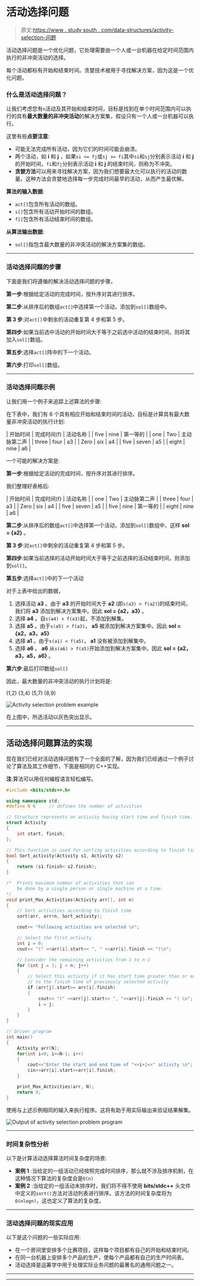 # 活动选择问题

> 原文:[https://www . study south . com/data-structures/activity-selection-问题](https://www.studytonight.com/data-structures/activity-selection-problem)

活动选择问题是一个优化问题，它处理需要由一个人或一台机器在给定时间范围内执行的非冲突活动的选择。

每个活动都标有开始和结束时间。贪婪技术被用于寻找解决方案，因为这是一个优化问题。

### 什么是活动选择问题？

让我们考虑您有`n`活动及其开始和结束时间，目标是找到在单个时间范围内可以执行的具有**最大数量的非冲突活动**的解决方案集，假设只有一个人或一台机器可以执行。

这里有些**点要注意**:

*   可能无法完成所有活动，因为它们的时间可能会崩溃。
*   两个活动，如 **i** 和 **j** ，如果`si >= fj`或`sj >= fi`其中`si`和`sj`分别表示活动 **i** 和 **j** 的开始时间，`fi`和`fj`分别表示活动 **i** 和 **j** 的结束时间，则称为不冲突。
*   **贪婪方法**可以用来寻找解决方案，因为我们想要最大化可以执行的活动的数量。这种方法会贪婪地选择每一步完成时间最早的活动，从而产生最优解。

**算法的输入数据**:

*   `act[]`包含所有活动的数组。
*   `s[]`包含所有活动开始时间的数组。
*   `f[]`包含所有活动结束时间的数组。

**从算法输出数据**:

*   `sol[]`指包含最大数量的非冲突活动的解决方案集的数组。

* * *

### 活动选择问题的步骤

下面是我们将遵循的解决活动选择问题的步骤，

**第一步**:根据给定活动的完成时间，按升序对其进行排序。

**第二步**:从排序后的数组`act[]`中选择第一个活动，添加到`sol[]`数组中。

**第 3 步**:对`act[]`中剩余的活动重复第 4 步和第 5 步。

**第四步**:如果当前选中活动的开始时间大于等于之前选中活动的结束时间，则将其加入`sol[]`数组。

**第五步**:选择`act[]`阵中的下一个活动。

**第六步**:打印`sol[]`数组。

* * *

### 活动选择问题示例

让我们用一个例子来追踪上述算法的步骤:

在下表中，我们有 6 个具有相应开始和结束时间的活动，目标是计算具有最大数量非冲突活动的执行计划:

| 开始时间 | 完成时间(f) | 活动名称 |
| five | nine | 第一等的 |
| one | Two | 主动脉第二声 |
| three | four | a3 |
| Zero | six | a4 |
| five | seven | a5 |
| eight | nine | a6 |

一个可能的解决方案是:

**第一步**:根据给定活动的完成时间，按升序对其进行排序。

我们整理好表格后:

| 开始时间 | 完成时间(f) | 活动名称 |
| one | Two | 主动脉第二声 |
| three | four | a3 |
| Zero | six | a4 |
| five | seven | a5 |
| five | nine | 第一等的 |
| eight | nine | a6 |

**第二步**:从排序后的数组`act[]`中选择第一个活动，添加到`sol[]`数组中，这样 **sol = {a2}** 。

**第 3 步**:对`act[]`中剩余的活动重复第 4 步和第 5 步。

**第四步**:如果当前选择的活动开始时间大于等于之前选择的活动结束时间，则添加到`sol[]`。

**第五步**:选择`act[]`中的下一个活动

对于上表中给出的数据，

1.  选择活动 **a3** 。由于 **a3** 的开始时间大于 **a2** (即`s(a3) > f(a2)`)的结束时间，我们将 **a3** 添加到解决方案集中。因此 **sol = {a2，a3}** 。
2.  选择 **a4** 。自`s(a4) < f(a3)`起，不添加到解集。
3.  选择 **a5** 。由于`s(a5) > f(a3)`， **a5** 被添加到解决方案集中。因此 **sol = {a2，a3，a5}**
4.  选择 **a1** 。由于`s(a1) < f(a5)`， **a1** 没有被添加到解集中。
5.  选择 **a6** 。 **a6** 从`s(a6) > f(a5)`开始添加到解决方案集中。因此 **sol = {a2，a3，a5，a6}** 。

**第六步**:最后打印数组`sol[]`

因此，最大数量的非冲突活动的执行计划将是:

(1,2) (3,4) (5,7) (8,9)

![Activity selection problem example](img/97fc4f31566443733819134df4bc1937.png)

在上图中，所选活动以灰色突出显示。

* * *

## 活动选择问题算法的实现

现在我们已经对活动选择问题有了一个全面的了解，因为我们已经通过一个例子讨论了算法及其工作细节，下面是相同的 C++实现。

**注**:算法可以用任何编程语言轻松编写。

```cpp
#include <bits/stdc++.h>

using namespace std; 
#define N 6		// defines the number of activities

// Structure represents an activity having start time and finish time. 
struct Activity 
{ 
    int start, finish; 
}; 

// This function is used for sorting activities according to finish time 
bool Sort_activity(Activity s1, Activity s2) 
{ 
    return (s1.finish< s2.finish); 
} 

/* 	Prints maximum number of activities that can
	be done by a single person or single machine at a time. 
*/
void print_Max_Activities(Activity arr[], int n) 
{ 
    // Sort activities according to finish time 
	sort(arr, arr+n, Sort_activity); 

	cout<< "Following activities are selected \n"; 

    // Select the first activity
    int i = 0; 
	cout<< "(" <<arr[i].start<< ", " <<arr[i].finish << ")\n"; 

    // Consider the remaining activities from 1 to n-1 
    for (int j = 1; j < n; j++) 
    { 
    	// Select this activity if it has start time greater than or equal
    	// to the finish time of previously selected activity
      	if (arr[j].start>= arr[i].finish) 
      	{	 
			cout<< "(" <<arr[j].start<< ", "<<arr[j].finish << ") \n"; 
			i = j; 
      	} 
    } 
} 

// Driver program 
int main() 
{ 
    Activity arr[N];
	for(int i=0; i<=N-1; i++)
	{
		cout<<"Enter the start and end time of "<<i+1<<" activity \n";
		cin>>arr[i].start>>arr[i].finish;
    }

	print_Max_Activities(arr, N); 
    return 0; 
}

```

使用与上述示例相同的输入来执行程序。这将有助于用实际输出来验证结果解集。

![Output of activity selection problem program](img/8976d7a147666e4ab902e855a5d783f5.png)

* * *

### 时间复杂性分析

以下是计算活动选择算法时间复杂度的场景:

*   **案例 1** :当给定的一组活动已经按照完成时间排序，那么就不涉及排序机制，在这种情况下算法的复杂度会是`O(n)`
*   **案例 2** :当给定的一组活动未排序时，我们将不得不使用 **bits/stdc++** 头文件中定义的`sort()`方法对活动列表进行排序。该方法的时间复杂度将为`O(nlogn)`，这也定义了算法的复杂度。

* * *

### 活动选择问题的现实应用

以下是这个问题的一些实际应用:

*   在一个房间里安排多个比赛项目，这样每个项目都有自己的开始和结束时间。
*   在同一台机器上安排多个产品的生产，使每个产品都有自己的生产时间表。
*   活动选择是运筹学中用于处理实际业务问题的最著名的通用问题之一。

* * *

* * *
